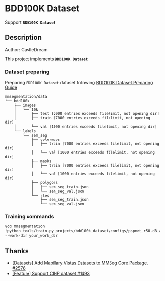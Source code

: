# BDD100K Dataset

Support **`BDD100K Dataset`**

## Description

Author: CastleDream

This project implements **`BDD100K Dataset`**

### Dataset preparing

Preparing `BDD100K Dataset` dataset following [BDD100K Dataset Preparing Guide](https://github.com/open-mmlab/mmsegmentation/tree/main/projects/mapillary_dataset/docs/en/user_guides/2_dataset_prepare.md#bdd100k)

```none
mmsegmentation/data
└── bdd100k
    ├── images
    │   └── 10k
    │       ├── test [2000 entries exceeds filelimit, not opening dir]
    │       ├── train [7000 entries exceeds filelimit, not opening dir]
    │       └── val [1000 entries exceeds filelimit, not opening dir]
    └── labels
        └── sem_seg
            ├── colormaps
            │   ├── train [7000 entries exceeds filelimit, not opening dir]
            │   └── val [1000 entries exceeds filelimit, not opening dir]
            ├── masks
            │   ├── train [7000 entries exceeds filelimit, not opening dir]
            │   └── val [1000 entries exceeds filelimit, not opening dir]
            ├── polygons
            │   ├── sem_seg_train.json
            │   └── sem_seg_val.json
            └── rles
                ├── sem_seg_train.json
                └── sem_seg_val.json
```

### Training commands

```bash
%cd mmsegmentation
!python tools/train.py projects/bdd100k_dataset/configs/pspnet_r50-d8_4xb2-80k_bdd100k-512x1024.py\
--work-dir your_work_dir
```

## Thanks

- [\[Datasets\] Add Mapillary Vistas Datasets to MMSeg Core Package. #2576](https://github.com/open-mmlab/mmsegmentation/pull/2576/files)
- [\[Feature\] Support CIHP dataset #1493](https://github.com/open-mmlab/mmsegmentation/pull/1493/files)
